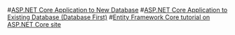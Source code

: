 #[ASP.NET Core Application to New Database](new-db.md)
#[ASP.NET Core Application to Existing Database (Database First)](existing-db.md)
#[Entity Framework Core tutorial on ASP.NET Core site](https://docs.asp.net/en/latest/data/ef-mvc/intro.html)
